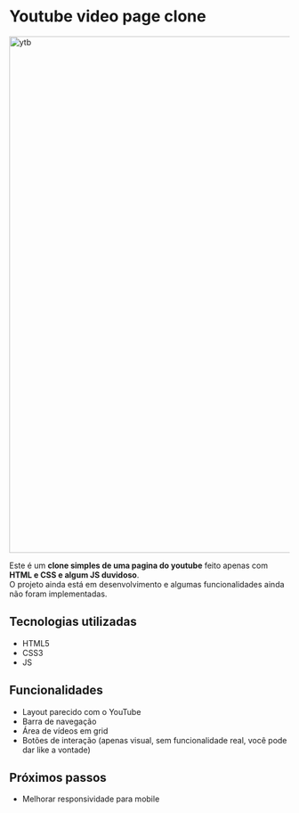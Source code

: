 # Youtube video page clone

<img width="1902" height="927" alt="ytb" src="https://github.com/user-attachments/assets/6e03f19e-0949-4000-978e-dbc077ea31df" />

Este é um **clone simples de uma pagina do youtube** feito apenas com **HTML e CSS e algum JS duvidoso**.  
O projeto ainda está em desenvolvimento e algumas funcionalidades ainda não foram implementadas.

## Tecnologias utilizadas

- HTML5
- CSS3
- JS

## Funcionalidades

- Layout parecido com o YouTube
- Barra de navegação
- Área de vídeos em grid
- Botões de interação (apenas visual, sem funcionalidade real, você pode dar like a vontade)

## Próximos passos

- Melhorar responsividade para mobile
